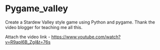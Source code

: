 # Pygame_valley

Create a Stardew Valley style game using Python and pygame. Thank the video blogger for teaching me all this. 

Attach the video link - https://www.youtube.com/watch?v=R9apl6B_ZgI&t=76s